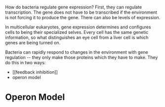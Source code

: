 How do bacteria regulate gene expression? First, they can regulate transcription. The gene does not have to be transcribed if the environment is not forcing it to produce the gene. There can also be levels of expression.

In multicellular eukaryotes, gene expression determines and configures cells to being their specialized selves. Every cell has the same genetic information, so what distinguishes an eye cell from a liver cell is which genes are being turned on.

Bacteria can rapidly respond to changes in the environment with gene regulation -- they only make those proteins which they have to make. They do this in two ways:

- [[feedback inhibition]]
- operon model

# Operon Model
